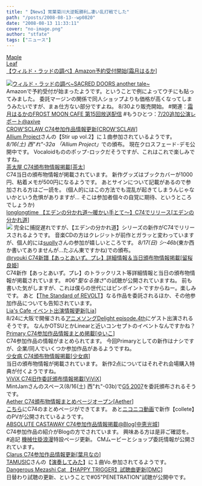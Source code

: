 ```yaml
---
title: "【News】常葉菊川大逆転勝利…凄い乱打戦でした"
path: "/posts/2008-08-13--wp0820"
date: "2008-08-13 11:33:11"
cover: "no-image.png"
author: "stfate"
tags: ["ニュース"]
---
```


<style type="text/css">
<!--
p {white-space: pre-wrap};
-->
</style>

<a class="topics" href="http://shimotsukin.jugem.jp/" target="_blank">Maple Leaf 【ウィルド・ラッドの調べ】Amazon予約受付開始</a><span class="junre">[<a href="http://shimotsukin.com/" target="_blank">霜月はるか</a>]</span>
<div class="news"><div class="amazon"><a href="http://www.amazon.co.jp/%E3%82%A6%E3%82%A3%E3%83%AB%E3%83%89%E3%83%BB%E3%83%A9%E3%83%83%E3%83%89%E3%81%AE%E8%AA%BF%E3%81%B9~SACRED-DOORS-another-tale~-%E9%9C%9C%E6%9C%88%E3%81%AF%E3%82%8B%E3%81%8B/dp/B001E472PC%3FSubscriptionId%3D0ZZ51W51PSHKTDFA9002%26tag%3Dstfate-22%26linkCode%3Dxm2%26camp%3D2025%26creative%3D165953%26creativeASIN%3DB001E472PC" target="_blank"><img src="http://ecx.images-amazon.com/images/I/61MyiJbn1ZL._SL160_.jpg" alt="ウィルド・ラッドの調べ~SACRED DOORS another tale~" class="amazon_pict" /></a></div>Amazonで予約受付が始まったようです。ということで例によってウチにも貼ってみました。
委託マージンの関係で同人ショップよりも価格が高くなってしまうみたいですが、まぁ仕方ない部分ですよね。
8/30より販売開始。
#関連：<a href="http://www.timerocket.co.jp/fmc/" target="_blank">霜月はるかのFROST MOON CAFE 第15回放送配信</a>
#もうひとつ：<a href="http://www.axive.jp/index.php/archives/1223" target="_blank">7/20追加公演レポート@axive</a></div>
<a class="topics" href="http://www.crowsclaw.info/" target="_blank">CROW'SCLAW C74参加作品情報更新</a><span class="junre">[<a href="http://www.crowsclaw.info/" target="_blank">CROW'SCLAW</a>]</span>
<div class="news"><a href="http://www.compllege.com/allium/" target="_blank">Allium Project</a>さんの【Stir up vol.2】に１曲参加されているようです。
<em>8/16(土) 西"れ"-32a 「Allium Project」</em>での頒布。
現在クロスフェード･デモ公開中です。
Vocaloidもののポップ･ロックだそうですが、これはこれで楽しみですね。</div>
<a class="topics" href="http://chata.moo.jp/" target="_blank">茶太屋 C74頒布物情報掲載</a><span class="junre">[<a href="http://chata.moo.jp/" target="_blank">茶太</a>]</span>
<div class="news">C74当日の頒布物情報が掲載されています。
新作グッズはブックカバーが1000円、粘着メモが500円になるようです。
あとサインについて記載があるので参加される方はご一読を。
(個人的にはこの方法でも混乱が起きてしまうんじゃないかという危惧がありますが…
そこは参加者個々の自覚に期待、というところでしょうか)</div>
<a class="topics" href="http://longlongtime.org/eden/index.htm" target="_blank">longlongtime 【エデンの分かれ道～暖かい手とて～】C74でリリース</a><span class="junre">[<a href="http://longlongtime.org/eden/index.htm" target="_blank">エデンの分かれ道</a>]</span>
<div class="news"><a href="http://longlongtime.org/eden/index.htm" target="_blank"><img src="http://stfate.net/img/eden3_banner.jpg" class="image" /></a>
完全に捕捉遅れですが、【エデンの分かれ道】シリーズの新作がC74でリリースされるようです。
音楽CDの方はクレジットが前作とガラッと変わっていますが、個人的には<a href="http://www.cronos.ne.jp/~supplytd/" target="_blank">suplly</a>さんの参加が嬉しいところです。
<em>8/17(日) シ-46b</em>(東か西か書いてありませんが…たぶん東ですかね)での頒布。</div>
<a class="topics" href="http://ryouki.net/" target="_blank">@ryouki C74新譜【あっとあいず。プレ】詳細情報＆当日頒布物情報掲載</a><span class="junre">[<a href="http://ryouki.net/" target="_blank">留桜良姫</a>]</span>
<div class="news">C74新作【あっとあいず。プレ】のトラックリスト等詳細情報と当日の頒布物情報が掲載されています。
#06"<em>聖なる強さ</em>"の試聴が公開されていますね。
前も書いた気がしますが、これは僕らの世代にはピンポイントですからねー。楽しみです。
あと【<a href="http://www.truth-f.net/~youkey/revolt/" target="_blank">The Standard of REVOLT</a>】なる作品を委託されるほか、その他参加作品についても告知されています。</div>
<a class="topics" href="http://blog.lias-cafe.com/" target="_blank">Lia's Cafe イベント出演情報更新</a><span class="junre">[<a href="http://www.lias-cafe.com/" target="_blank">Lia</a>]</span>
<div class="news">8/24に大阪で開催される<a href="http://ameblo.jp/anidera/" target="_blank">アニメソングDelight episode.4th</a>にゲスト出演されるそうです。
なんかOTSUとかLinearと近いコンセプトのイベントなんですかね？</div>
<a class="topics" href="http://www.edit.ne.jp/~shira/" target="_blank">Primary C74参加作品情報まとめ掲載</a><span class="junre">[<a href="http://www.edit.ne.jp/~shira/" target="_blank">ゆいこ</a>]</span>
<div class="news">C74参加作品の情報がまとめられてます。
今回Primaryとしての新作はナシですが、企業/同人でいくつか参加作品があるようですね。</div>
<a class="topics" href="http://www.girldisease.com/" target="_blank">少女病 C74頒布物情報掲載</a><span class="junre">[<a href="http://www.girldisease.com/" target="_blank">少女病</a>]</span>
<div class="news">当日の頒布物情報が掲載されています。
新作2点についてはそれぞれ会場購入特典が付くようですね。</div>
<a class="topics" href="http://www.vivix.info/" target="_blank">ViViX C74旧作委託頒布情報掲載</a><span class="junre">[<a href="http://www.vivix.info/" target="_blank">ViViX</a>]</span>
<div class="news">MintJamさんのスペース(8/16(土) 西"れ"-03b)で<a href="http://www.vivix.info/g5/g52007.htm" target="_blank">G5 2007</a>を委託頒布されるそうです。</div>
<a class="topics" href="http://www.lkjp.net/" target="_blank">Aether C74頒布物情報まとめページオープン</a><span class="junre">[<a href="http://www.lkjp.net/" target="_blank">Aether</a>]</span>
<div class="news"><a href="http://www.octet.biz/octet/event/comiket74.htm" target="_blank">こちら</a>にC74のまとめページができてます。
あと<a href="http://www.nicovideo.jp/watch/sm4270644" target="_blank">ニコニコ動画</a>で新作【collete】のPVが公開されているようです。</div>
<a class="topics" href="http://shule-aroon.jugem.jp/" target="_blank">ABSOLUTE CASTAWAY C74参加作品情報掲載@Blog</a><span class="junre">[<a href="http://shule-aroon.sakura.ne.jp/" target="_blank">中恵光城</a>]</span>
<div class="news">C74参加作品の紹介がBlogの方でされています。
興味ある方は是非ご確認を。
#追記
<a href="http://shule-aroon.sakura.ne.jp/automatic/" target="_blank">機械仕掛浪漫</a>特設ページ更新。
CMムービーとショップ委託情報が公開されています。</div>
<a class="topics" href="http://hadukinano.ciao.jp/" target="_blank">Clarus C74参加作品情報更新</a><span class="junre">[<a href="http://hadukinano.ciao.jp/" target="_blank">葉月なの</a>]</span>
<div class="news"><a href="http://tam3.name/" target="_blank">TAMUSIC</a>さんの【<a href="http://tam3.name/TAM3-0033.html" target="_blank">演奏してみた</a>】に１曲Vo.参加されてるようです。</div>
<a class="topics" href="http://www.komatsuna-ya.com/~nekonomikan/dmc/index.html" target="_blank">Dangerous Mezashi Cat 【HAPPY TRIGGER】試聴曲更新</a><span class="junre">[<a href="http://www.komatsuna-ya.com/~nekonomikan/dmc/index.html" target="_blank">DMC</a>]</span>
<div class="news">日替わり試聴の更新、ということで#05"PENETRATION"試聴が公開中です。</div>
